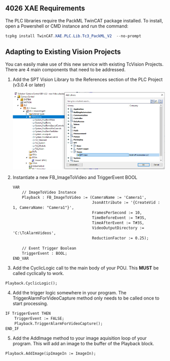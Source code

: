 ## 4026 XAE Requirements

The PLC libraries require the PackML TwinCAT package installed. To install, open a Powershell or CMD instance and run the command:
```powershell
tcpkg install TwinCAT.XAE.PLC.Lib.Tc3_PackML_V2  --no-prompt
```

## Adapting to Existing Vision Projects

You can easily make use of this new service with existing TcVision Projects. There are 4 main components that need to be addressed.

1. Add the SPT Vision Library to the References section of the PLC Project (v3.0.4 or later)

    ![References](../Images/References.png)

2. Instantiate a new FB_ImageToVideo and TriggerEvent BOOL

    ```
    VAR
    	// ImageToVideo Instance
    	Playback : FB_ImageToVideo := (CameraName := 'Camera1',
                                       JsonAttribute := '{CreateVid : 1, CameraName: "Camera1"}',
                                       FramesPerSecond := 10,
                                       TimeBeforeEvent := T#3S,
                                       TimeAfterEvent := T#3S,
                                       VideoOutputDirectory := 'C:\TcAlarmVideos',
                                       ReductionFactor := 0.25);
                                       
    	// Event Trigger Boolean
    	TriggerEvent : BOOL;
    END_VAR
    ```

3. Add the CyclicLogic call to the main  body of your POU. This **MUST** be called cyclically to work.
```
Playback.CyclicLogic();
```

4. Add the trigger logic somewhere in your program. The TriggerAlarmForVideoCapture method only needs to be called once to start processing.
```
IF TriggerEvent THEN
	TriggerEvent := FALSE;
	Playback.TriggerAlarmForVideoCapture();
END_IF
```

5. Add the AddImage method to your image aquisition loop of your program. This will add an image to the buffer of the Playback block.
```
Playback.AddImage(ipImageIn := ImageIn);
```